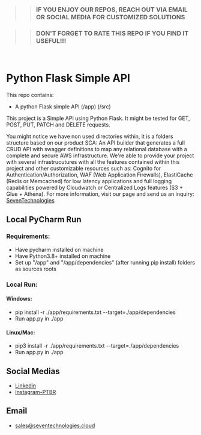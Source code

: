 >> ### IF YOU ENJOY OUR REPOS, REACH OUT VIA EMAIL OR SOCIAL MEDIA FOR CUSTOMIZED SOLUTIONS 

>> ### DON'T FORGET TO RATE THIS REPO IF YOU FIND IT USEFUL!!!

<br/>

# Python Flask Simple API
This repo contains:
 - A python Flask simple API (/app) (/src)

This project is a Simple API using Python Flask. It might be tested for GET, POST, PUT, PATCH and DELETE requests.

You might notice we have non used directories within, it is a folders structure based on our product SCA: An API builder that generates a full CRUD API with swagger definitions to map any relational database with a complete and secure AWS infrastructure. We're able to provide your project with several infrastrucutures with all the features contained within this project and other customizable resources such as: Cognito for Authentication/Authorization, WAF (Web Application Firewalls), ElastiCache (Redis or Memcached) for low latency applications and full logging capabilities powered by Cloudwatch or Centralized Logs features (S3 + Glue + Athena).
For more information, visit our page and send us an inquiry: [SevenTechnologies](https://seventechnologies.cloud/)

## Local PyCharm Run
### Requirements: 
* Have pycharm installed on machine
* Have Python3.8+ installed on machine
* Set up "/app" and "/app/dependencies" (after running pip install) folders as sources roots

### Local Run:
#### Windows:
* pip install -r ./app/requirements.txt --target=./app/dependencies
* Run app.py in ./app

#### Linux/Mac:
* pip3 install -r ./app/requirements.txt --target=./app/dependencies
* Run app.py in ./app

## Social Medias
* [Linkedin](https://www.linkedin.com/company/7community/)
* [Instagram-PTBR](https://www.instagram.com/7comtech/)

## Email
* sales@seventechnologies.cloud